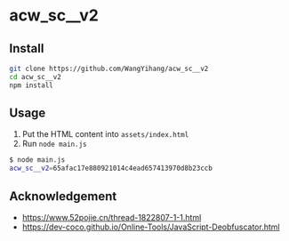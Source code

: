 # acw_sc__v2

## Install

```bash
git clone https://github.com/WangYihang/acw_sc__v2
cd acw_sc__v2
npm install
```

## Usage

1. Put the HTML content into `assets/index.html`
2. Run `node main.js`

```bash
$ node main.js
acw_sc__v2=65afac17e880921014c4ead657413970d8b23ccb
```

## Acknowledgement

* https://www.52pojie.cn/thread-1822807-1-1.html
* https://dev-coco.github.io/Online-Tools/JavaScript-Deobfuscator.html
